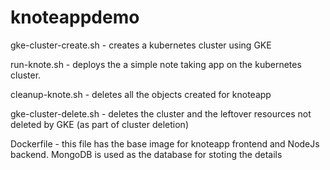 # knoteappdemo

gke-cluster-create.sh - creates a kubernetes cluster using GKE

run-knote.sh - deploys the a simple note taking app on the kubernetes cluster.

cleanup-knote.sh - deletes all the objects created for knoteapp

gke-cluster-delete.sh - deletes the cluster and the leftover resources not deleted by GKE (as part of cluster deletion)

Dockerfile - this file has the base image for knoteapp frontend and NodeJs backend. MongoDB is used as the database for stoting the details
